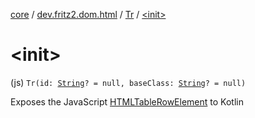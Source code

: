 [core](../../index.md) / [dev.fritz2.dom.html](../index.md) / [Tr](index.md) / [&lt;init&gt;](./-init-.md)

# &lt;init&gt;

(js) `Tr(id: `[`String`](https://kotlinlang.org/api/latest/jvm/stdlib/kotlin/-string/index.html)`? = null, baseClass: `[`String`](https://kotlinlang.org/api/latest/jvm/stdlib/kotlin/-string/index.html)`? = null)`

Exposes the JavaScript [HTMLTableRowElement](https://developer.mozilla.org/en/docs/Web/API/HTMLTableRowElement) to Kotlin

